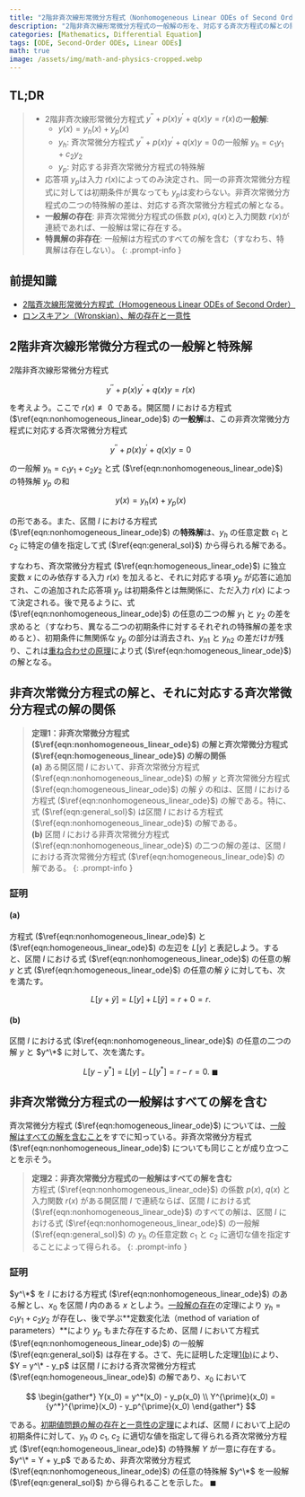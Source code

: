 ```yaml
---
title: "2階非斉次線形常微分方程式（Nonhomogeneous Linear ODEs of Second Order）"
description: "2階非斉次線形常微分方程式の一般解の形を、対応する斉次方程式の解との関係を中心に解説し、一般解の存在と特異解が存在しないことを証明します。"
categories: [Mathematics, Differential Equation]
tags: [ODE, Second-Order ODEs, Linear ODEs]
math: true
image: /assets/img/math-and-physics-cropped.webp
---
```


## TL;DR
> - 2階非斉次線形常微分方程式 $y^{\prime\prime} + p(x)y^{\prime} + q(x)y = r(x)$の**一般解**:
>   - $y(x) = y_h(x) + y_p(x)$
>   - $y_h$: 斉次常微分方程式 $y^{\prime\prime} + p(x)y^{\prime} + q(x)y = 0$の一般解 $y_h = c_1y_1 + c_2y_2$
>   - $y_p$: 対応する非斉次常微分方程式の特殊解
> - 応答項 $y_p$は入力 $r(x)$によってのみ決定され、同一の非斉次常微分方程式に対しては初期条件が異なっても $y_p$は変わらない。非斉次常微分方程式の二つの特殊解の差は、対応する斉次常微分方程式の解となる。
> - **一般解の存在**: 非斉次常微分方程式の係数 $p(x)$, $q(x)$と入力関数 $r(x)$が連続であれば、一般解は常に存在する。
> - **特異解の非存在**: 一般解は方程式のすべての解を含む（すなわち、特異解は存在しない）。
{: .prompt-info }

## 前提知識
- [2階斉次線形常微分方程式（Homogeneous Linear ODEs of Second Order）](/posts/homogeneous-linear-odes-of-second-order/)
- [ロンスキアン（Wronskian）、解の存在と一意性](/posts/wronskian-existence-and-uniqueness-of-solutions/)

## 2階非斉次線形常微分方程式の一般解と特殊解
2階非斉次線形常微分方程式

$$ y^{\prime\prime} + p(x)y^{\prime} + q(x)y = r(x) \label{eqn:nonhomogeneous_linear_ode}\tag{1}$$

を考えよう。ここで $r(x) \not\equiv 0$ である。開区間 $I$ における方程式 ($\ref{eqn:nonhomogeneous_linear_ode}$) の**一般解**は、この非斉次常微分方程式に対応する斉次常微分方程式

$$ y^{\prime\prime} + p(x)y^{\prime} + q(x)y = 0 \label{eqn:homogeneous_linear_ode}\tag{2} $$

の一般解 $y_h = c_1y_1 + c_2y_2$ と式 ($\ref{eqn:nonhomogeneous_linear_ode}$) の特殊解 $y_p$ の和

$$ y(x) = y_h(x) + y_p(x) \label{eqn:general_sol}\tag{3}$$

の形である。また、区間 $I$ における方程式 ($\ref{eqn:nonhomogeneous_linear_ode}$) の**特殊解**は、$y_h$ の任意定数 $c_1$ と $c_2$ に特定の値を指定して式 ($\ref{eqn:general_sol}$) から得られる解である。

すなわち、斉次常微分方程式 ($\ref{eqn:homogeneous_linear_ode}$) に独立変数 $x$ にのみ依存する入力 $r(x)$ を加えると、それに対応する項 $y_p$ が応答に追加され、この追加された応答項 $y_p$ は初期条件とは無関係に、ただ入力 $r(x)$ によって決定される。後で見るように、式 ($\ref{eqn:nonhomogeneous_linear_ode}$) の任意の二つの解 $y_1$ と $y_2$ の差を求めると（すなわち、異なる二つの初期条件に対するそれぞれの特殊解の差を求めると）、初期条件に無関係な $y_p$ の部分は消去され、${y_h}_1$ と ${y_h}_2$ の差だけが残り、これは[重ね合わせの原理](/posts/homogeneous-linear-odes-of-second-order/#重ね合わせの原理)により式 ($\ref{eqn:homogeneous_linear_ode}$) の解となる。

## 非斉次常微分方程式の解と、それに対応する斉次常微分方程式の解の関係
> **定理1：非斉次常微分方程式 ($\ref{eqn:nonhomogeneous_linear_ode}$) の解と斉次常微分方程式 ($\ref{eqn:homogeneous_linear_ode}$) の解の関係**  
> **(a)** ある開区間 $I$ において、非斉次常微分方程式 ($\ref{eqn:nonhomogeneous_linear_ode}$) の解 $y$ と斉次常微分方程式 ($\ref{eqn:homogeneous_linear_ode}$) の解 $\tilde{y}$ の和は、区間 $I$ における方程式 ($\ref{eqn:nonhomogeneous_linear_ode}$) の解である。特に、式 ($\ref{eqn:general_sol}$) は区間 $I$ における方程式 ($\ref{eqn:nonhomogeneous_linear_ode}$) の解である。  
> **(b)** 区間 $I$ における非斉次常微分方程式 ($\ref{eqn:nonhomogeneous_linear_ode}$) の二つの解の差は、区間 $I$ における斉次常微分方程式 ($\ref{eqn:homogeneous_linear_ode}$) の解である。
{: .prompt-info }

### 証明
#### (a)
方程式 ($\ref{eqn:nonhomogeneous_linear_ode}$) と ($\ref{eqn:homogeneous_linear_ode}$) の左辺を $L[y]$ と表記しよう。すると、区間 $I$ における式 ($\ref{eqn:nonhomogeneous_linear_ode}$) の任意の解 $y$ と式 ($\ref{eqn:homogeneous_linear_ode}$) の任意の解 $\tilde{y}$ に対しても、次を満たす。

$$ L[y + \tilde{y}] = L[y] + L[\tilde{y}] = r + 0 = r. $$

#### (b)
区間 $I$ における式 ($\ref{eqn:nonhomogeneous_linear_ode}$) の任意の二つの解 $y$ と $y^\*$ に対して、次を満たす。

$$ L[y - y^*] = L[y] - L[y^*] = r - r = 0.\ \blacksquare $$

## 非斉次常微分方程式の一般解はすべての解を含む
斉次常微分方程式 ($\ref{eqn:homogeneous_linear_ode}$) については、[一般解はすべての解を含むこと](/posts/wronskian-existence-and-uniqueness-of-solutions/#一般解はすべての解を含む)をすでに知っている。非斉次常微分方程式 ($\ref{eqn:nonhomogeneous_linear_ode}$) についても同じことが成り立つことを示そう。

> **定理2：非斉次常微分方程式の一般解はすべての解を含む**  
> 方程式 ($\ref{eqn:nonhomogeneous_linear_ode}$) の係数 $p(x)$, $q(x)$ と入力関数 $r(x)$ がある開区間 $I$ で連続ならば、区間 $I$ における式 ($\ref{eqn:nonhomogeneous_linear_ode}$) のすべての解は、区間 $I$ における式 ($\ref{eqn:nonhomogeneous_linear_ode}$) の一般解 ($\ref{eqn:general_sol}$) の $y_h$ の任意定数 $c_1$ と $c_2$ に適切な値を指定することによって得られる。
{: .prompt-info }

### 証明
$y^\*$ を $I$ における方程式 ($\ref{eqn:nonhomogeneous_linear_ode}$) のある解とし、$x_0$ を区間 $I$ 内のある $x$ としよう。[一般解の存在](/posts/wronskian-existence-and-uniqueness-of-solutions/#一般解の存在)の定理により $y_h = c_1y_1 + c_2y_2$ が存在し、後で学ぶ**定数変化法（method of variation of parameters）**により $y_p$ もまた存在するため、区間 $I$ において方程式 ($\ref{eqn:nonhomogeneous_linear_ode}$) の一般解 ($\ref{eqn:general_sol}$) は存在する。さて、先に証明した定理[1(b)](#非斉次常微分方程式の解と-それに対応する斉次常微分方程式の解の関係)により、$Y = y^\* - y_p$ は区間 $I$ における斉次常微分方程式 ($\ref{eqn:homogeneous_linear_ode}$) の解であり、$x_0$ において

$$ \begin{gather*}
Y(x_0) = y^*(x_0) - y_p(x_0) \\
Y^{\prime}(x_0) = {y^*}^{\prime}(x_0) - y_p^{\prime}(x_0)
\end{gather*} $$

である。[初期値問題の解の存在と一意性の定理](/posts/wronskian-existence-and-uniqueness-of-solutions/#初期値問題の解の存在と一意性の定理)によれば、区間 $I$ において上記の初期条件に対して、$y_h$ の $c_1$, $c_2$ に適切な値を指定して得られる斉次常微分方程式 ($\ref{eqn:homogeneous_linear_ode}$) の特殊解 $Y$ が一意に存在する。$y^\* = Y + y_p$ であるため、非斉次常微分方程式 ($\ref{eqn:nonhomogeneous_linear_ode}$) の任意の特殊解 $y^\*$ を一般解 ($\ref{eqn:general_sol}$) から得られることを示した。 $\blacksquare$
